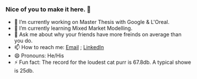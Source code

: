 ### Nice of you to make it here.  👋

- 🔭 I’m currently working on Master Thesis with Google & L'Oreal.
- 🌱 I’m currently learning Mixed Market Modelling.
- 💬 Ask me about why your friends have more freinds on average than you do.
- 📫 How to reach me: [Email](dbhowmick21@gsb.columbia.edu) ; [LinkedIn](www.linkedin.com/in/dbhowmick)
- 😄 Pronouns: He/His
- ⚡ Fun fact: The record for the loudest cat purr is 67.8db. A typical showe is 25db.
